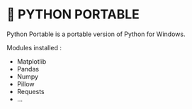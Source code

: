 # **🐍 PYTHON PORTABLE**

Python Portable is a portable version of Python for Windows.

Modules installed : 
* Matplotlib
* Pandas
* Numpy
* Pillow
* Requests
* ...
